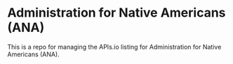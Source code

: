 # Administration for Native Americans (ANA)
This is a repo for managing the APIs.io listing for Administration for Native Americans (ANA).